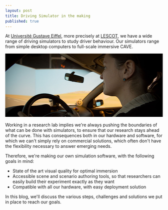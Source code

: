 ```yaml
---
layout: post
title: Driving Simulator in the making
published: true
---
```


At [Université Gustave Eiffel](https://www.univ-gustave-eiffel.fr/en/), more precisely at [LESCOT](https://lescot.univ-gustave-eiffel.fr/en/), we have a wide range of driving simulators to study driver behaviour. Our simulators range from simple desktop computers to full-scale immersive CAVE.

![](/images/Simulateur_de_conduite__c__Sophie_Jeannin.jpg)

Working in a research lab implies we're always pushing the boundaries of what can be done with simulators, to ensure that our research stays ahead of the curve. This has consequences both in our hardware and software, for which we can't simply rely on commercial solutions, which often don't have the flexibility necessary to answer emerging needs.

Therefore, we're making our own simulation software, with the following goals in mind:
* State of the art visual quality for optimal immersion
* Accessible scene and scenario authoring tools, so that researchers can easily build their experiment exactly as they want
* Compatible with all our hardware, with easy deployment solution

In this blog, we'll discuss the various steps, challenges and solutions we put in place to reach our goals.
